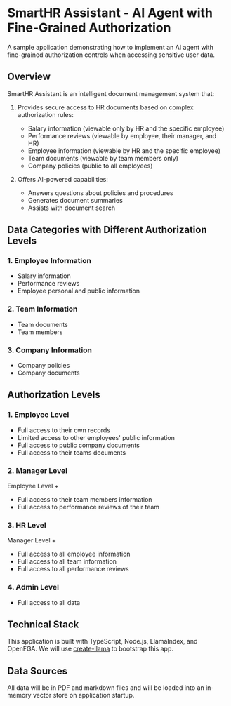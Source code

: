 # SmartHR Assistant - AI Agent with Fine-Grained Authorization

A sample application demonstrating how to implement an AI agent with fine-grained authorization controls when accessing sensitive user data.

## Overview

SmartHR Assistant is an intelligent document management system that:

1. Provides secure access to HR documents based on complex authorization rules:

   - Salary information (viewable only by HR and the specific employee)
   - Performance reviews (viewable by employee, their manager, and HR)
   - Employee information (viewable by HR and the specific employee)
   - Team documents (viewable by team members only)
   - Company policies (public to all employees)

2. Offers AI-powered capabilities:
   - Answers questions about policies and procedures
   - Generates document summaries
   - Assists with document search

## Data Categories with Different Authorization Levels

### 1. Employee Information

- Salary information
- Performance reviews
- Employee personal and public information

### 2. Team Information

- Team documents
- Team members

### 3. Company Information

- Company policies
- Company documents

## Authorization Levels

### 1. Employee Level

- Full access to their own records
- Limited access to other employees' public information
- Full access to public company documents
- Full access to their teams documents

### 2. Manager Level

Employee Level +

- Full access to their team members information
- Full access to performance reviews of their team

### 3. HR Level

Manager Level +

- Full access to all employee information
- Full access to all team information
- Full access to all performance reviews

### 4. Admin Level

- Full access to all data

## Technical Stack

This application is built with TypeScript, Node.js, LlamaIndex, and OpenFGA. We will use [create-llama](https://www.llamaindex.ai/blog/create-llama-a-command-line-tool-to-generate-llamaindex-apps-8f7683021191) to bootstrap this app.

## Data Sources

All data will be in PDF and markdown files and will be loaded into an in-memory vector store on application startup.
